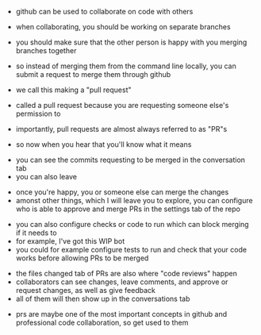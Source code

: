 <!-- MOTIVATION -->

- github can be used to collaborate on code with others
- when collaborating, you should be working on separate branches
- you should make sure that the other person is happy with you merging branches together
- so instead of merging them from the command line locally, you can submit a request to merge them through github
- we call this making a "pull request"
- called a pull request because you are requesting someone else's permission to

- importantly, pull requests are almost always referred to as "PR"s
- so now when you hear that you'll know what it means

<!-- HOW TO PULL REQUEST -->

<!-- OVERVIEW PR PAGE -->

- you can see the commits requesting to be merged in the conversation tab
- you can also leave

<!-- ONCE YOU'RE HAPPY, YOU OR SOMEONE ELSE CAN MERGE THE CHANGES -->

- once you're happy, you or someone else can merge the changes
- amonst other things, which I will leave you to explore, you can configure who is able to approve and merge PRs in the settings tab of the repo

<!-- WORKFLOWS -->

- you can also configure checks or code to run which can block merging if it needs to
- for example, I've got this WIP bot
- you could for example configure tests to run and check that your code works before allowing PRs to be merged

<!-- CODE REVIEWS -->

- the files changed tab of PRs are also where "code reviews" happen
- collaborators can see changes, leave comments, and approve or request changes, as well as give feedback
- all of them will then show up in the conversations tab

<!-- OUTRO -->

- prs are maybe one of the most important concepts in github and professional code collaboration, so get used to them
